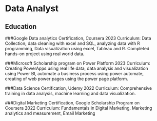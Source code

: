 # Data Analyst
## Education

###Google Data analytics Certification, Coursera 2023
Curriculum: Data Collection, data cleaning with excel and SQL, analyzing data with R programming, Data visualization       using excel, Tableau and R. Completed hands-on project using real world data.

###Microsoft Scholarship program on Power Platform 2023
Curriculum: Creating PowerApps using real life data, data analysis and visualization using Power BI, automate a business process using power automate, creating of web power pages using the power page platform.

###Data Science Certification, Udemy 2022
Curriculum: Comprehensive training in data analysis, machine learning and data visualization.

###Digital Marketing Certification, Google Scholarship Program on Coursera 2022
Curriculum: Fundamentals in Digital Marketing, Marketing analytics and measurement, Email Marketing


